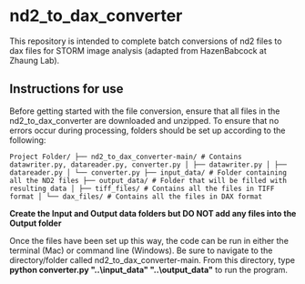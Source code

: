 # nd2_to_dax_converter
This repository is intended to complete batch conversions of nd2 files to dax files for STORM image analysis (adapted from HazenBabcock at Zhaung Lab).


## Instructions for use
Before getting started with the file conversion, ensure that all files in the nd2_to_dax_converter are downloaded and unzipped. To ensure that no errors occur during processing, folders should be set up according to the following:

``` Project Folder/ ├── nd2_to_dax_converter-main/ # Contains datawriter.py, datareader.py, converter.py │ ├── datawriter.py │ ├── datareader.py │ └── converter.py ├── input_data/ # Folder containing all the ND2 files ├── output_data/ # Folder that will be filled with resulting data │ ├── tiff_files/ # Contains all the files in TIFF format │ └── dax_files/ # Contains all the files in DAX format ```

**Create the Input and Output data folders but DO NOT add any files into the Output folder**

Once the files have been set up this way, the code can be run in either the terminal (Mac) or command line (Windows). Be sure to navigate to the directory/folder called nd2_to_dax_converter-main. From this directory, type **python converter.py "..\input_data" "..\output_data"** to run the program. 
